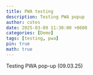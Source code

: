 ```yaml
---
title: PWA testing
description: Testing PWA popup 
author: cotes
date: 2025-03-09 11:30:00 +0600
categories: [Demo]
tags: [testing, pwa]
pin: true
math: true
---
```


Testing PWA pop-up (09.03.25)